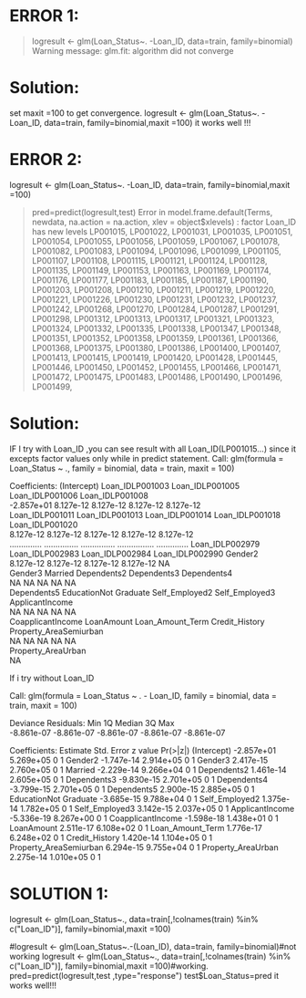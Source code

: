 ERROR 1:
========
> logresult <- glm(Loan_Status~. -Loan_ID, data=train, family=binomial)
Warning message:
glm.fit: algorithm did not converge 


Solution:
=========
set maxit =100 to get convergence.
logresult <- glm(Loan_Status~. -Loan_ID, data=train, family=binomial,maxit =100)
it works well !!!

ERROR 2:
========
logresult <- glm(Loan_Status~. -Loan_ID, data=train, family=binomial,maxit =100)
> pred=predict(logresult,test)
Error in model.frame.default(Terms, newdata, na.action = na.action, xlev = object$xlevels) : 
  factor Loan_ID has new levels LP001015, LP001022, LP001031, LP001035, LP001051, LP001054, LP001055, LP001056, LP001059, LP001067, LP001078, LP001082, LP001083, LP001094, LP001096, LP001099, LP001105, LP001107, LP001108, LP001115, LP001121, LP001124, LP001128, LP001135, LP001149, LP001153, LP001163, LP001169, LP001174, LP001176, LP001177, LP001183, LP001185, LP001187, LP001190, LP001203, LP001208, LP001210, LP001211, LP001219, LP001220, LP001221, LP001226, LP001230, LP001231, LP001232, LP001237, LP001242, LP001268, LP001270, LP001284, LP001287, LP001291, LP001298, LP001312, LP001313, LP001317, LP001321, LP001323, LP001324, LP001332, LP001335, LP001338, LP001347, LP001348, LP001351, LP001352, LP001358, LP001359, LP001361, LP001366, LP001368, LP001375, LP001380, LP001386, LP001400, LP001407, LP001413, LP001415, LP001419, LP001420, LP001428, LP001445, LP001446, LP001450, LP001452, LP001455, LP001466, LP001471, LP001472, LP001475, LP001483, LP001486, LP001490, LP001496, LP001499, 


Solution:
==========

IF I try with Loan_ID ,you can see result with all Loan_ID(LP001015...)   since it excepts factor values only while  in predict statement.
Call:  glm(formula = Loan_Status ~ ., family = binomial, data = train, 
    maxit = 100)

Coefficients:
           (Intercept)         Loan_IDLP001003         Loan_IDLP001005         Loan_IDLP001006         Loan_IDLP001008  
            -2.857e+01               8.127e-12               8.127e-12               8.127e-12               8.127e-12  
       Loan_IDLP001011         Loan_IDLP001013         Loan_IDLP001014         Loan_IDLP001018         Loan_IDLP001020  
             8.127e-12               8.127e-12               8.127e-12               8.127e-12               8.127e-12  
       ..............          ...............         ...............        ................          ..............
       Loan_IDLP002979         Loan_IDLP002983         Loan_IDLP002984         Loan_IDLP002990                 Gender2  
             8.127e-12               8.127e-12               8.127e-12               8.127e-12                      NA  
               Gender3                 Married             Dependents2             Dependents3             Dependents4  
                    NA                      NA                      NA                      NA                      NA  
           Dependents5   EducationNot Graduate          Self_Employed2          Self_Employed3         ApplicantIncome  
                    NA                      NA                      NA                      NA                      NA  
     CoapplicantIncome              LoanAmount        Loan_Amount_Term          Credit_History  Property_AreaSemiurban  
                    NA                      NA                      NA                      NA                      NA  
    Property_AreaUrban  
                    NA  




If i try without Loan_ID

Call:
glm(formula = Loan_Status ~ . - Loan_ID, family = binomial, data = train, 
    maxit = 100)

Deviance Residuals: 
       Min          1Q      Median          3Q         Max  
-8.861e-07  -8.861e-07  -8.861e-07  -8.861e-07  -8.861e-07  

Coefficients:
                         Estimate Std. Error z value Pr(>|z|)
(Intercept)            -2.857e+01  5.269e+05       0        1
Gender2                -1.747e-14  2.914e+05       0        1
Gender3                 2.417e-15  2.760e+05       0        1
Married                -2.229e-14  9.266e+04       0        1
Dependents2             1.461e-14  2.605e+05       0        1
Dependents3            -9.830e-15  2.701e+05       0        1
Dependents4            -3.799e-15  2.701e+05       0        1
Dependents5             2.900e-15  2.885e+05       0        1
EducationNot Graduate  -3.685e-15  9.788e+04       0        1
Self_Employed2          1.375e-14  1.782e+05       0        1
Self_Employed3          3.142e-15  2.037e+05       0        1
ApplicantIncome        -5.336e-19  8.267e+00       0        1
CoapplicantIncome      -1.598e-18  1.438e+01       0        1
LoanAmount              2.511e-17  6.108e+02       0        1
Loan_Amount_Term        1.776e-17  6.248e+02       0        1
Credit_History          1.420e-14  1.104e+05       0        1
Property_AreaSemiurban  6.294e-15  9.755e+04       0        1
Property_AreaUrban      2.275e-14  1.010e+05       0        1


SOLUTION 1:
===========

logresult <- glm(Loan_Status~., data=train[,!colnames(train) %in% c("Loan_ID")], family=binomial,maxit =100)

#logresult <- glm(Loan_Status~.-(Loan_ID), data=train, family=binomial)#not working
logresult <- glm(Loan_Status~., data=train[,!colnames(train) %in% c("Loan_ID")], family=binomial,maxit =100)#working.
pred=predict(logresult,test ,type="response")
test$Loan_Status=pred
it works well!!!
